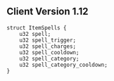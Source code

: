 ## Client Version 1.12

```rust,ignore
struct ItemSpells {
    u32 spell;    
    u32 spell_trigger;    
    u32 spell_charges;    
    u32 spell_cooldown;    
    u32 spell_category;    
    u32 spell_category_cooldown;    
}

```
